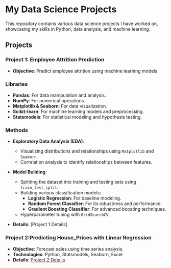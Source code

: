 # My Data Science Projects

This repository contains various data science projects I have worked on, showcasing my skills in Python, data analysis, and machine learning.

## Projects

### Project 1: Employee Attrition Prediction
- **Objective**: Predict employee attrition using machine learning models.
### Libraries
- **Pandas**: For data manipulation and analysis.
- **NumPy**: For numerical operations.
- **Matplotlib & Seaborn**: For data visualization.
- **Scikit-learn**: For machine learning models and preprocessing.
- **Statsmodels**: For statistical modeling and hypothesis testing.

### Methods

- **Exploratory Data Analysis (EDA)**:
  - Visualizing distributions and relationships using `Matplotlib` and `Seaborn`.
  - Correlation analysis to identify relationships between features.

- **Model Building**:
  - Splitting the dataset into training and testing sets using `train_test_split`.
  - Building various classification models:
    - **Logistic Regression**: For baseline modeling.
    - **Random Forest Classifier**: For its robustness and performance.
    - **Gradient Boosting Classifier**: For advanced boosting techniques.
  - Hyperparameter tuning with `GridSearchCV`.
- **Details**: [Project 1 Details]

### Project 2:Predicting House_Prices with Linear Regression
- **Objective**: Forecast sales using time series analysis.
- **Technologies**: Python, Statsmodels, Seaborn, Excel
- **Details**: [Project 2 Details](Copy_of_Predicting_House_Prices.ipynb)
